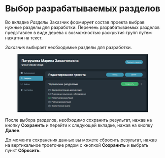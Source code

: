 # Выбор разрабатываемых разделов

Во вкладке _Разделы_ Заказчик формируе**т** состав проекта выбрав нужные разделы для разработки. Перечень разрабатываемых разделов представлен в виде дерева с возможностью раскрытия групп путем нажатия на текст.&#x20;

_Заказчик_ выбирает необходимые разделы для разработки.

<figure><img src="../../.gitbook/assets/image (237).png" alt=""><figcaption></figcaption></figure>

После выбора разделов, необходимо сохранить результат, нажав на кнопку **Сохранить** и перейти к следующей вкладке, нажав на кнопку **Далее**.

До момента сохранения данных вы можете сбросить результат, нажав на вертикальное троеточие рядом с кнопкой **Сохранить** и выбрать пункт **Сбросить**.
